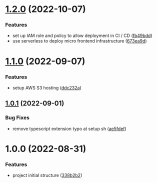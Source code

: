 # [1.2.0](https://github.com/edwardramirez31/micro-frontend-root-layout/compare/v1.1.0...v1.2.0) (2022-10-07)


### Features

* set up IAM role and policy to allow deployment in CI / CD ([fb49bdd](https://github.com/edwardramirez31/micro-frontend-root-layout/commit/fb49bddf131d918de993b7c3ecaa5d95438f15d7))
* use serverless to deploy micro frontend infrastructure ([673ea9d](https://github.com/edwardramirez31/micro-frontend-root-layout/commit/673ea9d50273f76b24c729bbecb24f190c841565))

# [1.1.0](https://github.com/edwardramirez31/micro-frontend-root-layout/compare/v1.0.1...v1.1.0) (2022-09-07)


### Features

* setup AWS S3 hosting ([ddc232a](https://github.com/edwardramirez31/micro-frontend-root-layout/commit/ddc232a1ee327cc12158bf898373e9abf6644b7c))

## [1.0.1](https://github.com/edwardramirez31/micro-frontend-root-layout/compare/v1.0.0...v1.0.1) (2022-09-01)


### Bug Fixes

* remove typescript extension typo at setup sh ([ae5fdef](https://github.com/edwardramirez31/micro-frontend-root-layout/commit/ae5fdefc29c01e9c7b9495fadc9a7bd67dda99c5))

# 1.0.0 (2022-08-31)


### Features

* project initial structure ([338b2b2](https://github.com/edwardramirez31/micro-frontend-root-layout/commit/338b2b20bca7db57d3fd33610d9406e736afcc13))
